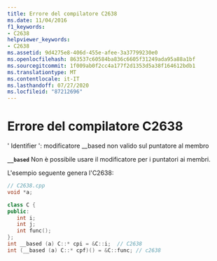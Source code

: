 ```yaml
---
title: Errore del compilatore C2638
ms.date: 11/04/2016
f1_keywords:
- C2638
helpviewer_keywords:
- C2638
ms.assetid: 9d4275e8-406d-455e-afee-3a37799230e0
ms.openlocfilehash: 863537c60584ba836c6605f31249ada95a88a1bf
ms.sourcegitcommit: 1f009ab0f2cc4a177f2d1353d5a38f164612bdb1
ms.translationtype: MT
ms.contentlocale: it-IT
ms.lasthandoff: 07/27/2020
ms.locfileid: "87212696"
---
```

# <a name="compiler-error-c2638"></a>Errore del compilatore C2638

' Identifier ': modificatore __based non valido sul puntatore al membro

**`__based`** Non è possibile usare il modificatore per i puntatori ai membri.

L'esempio seguente genera l'C2638:

```cpp
// C2638.cpp
void *a;

class C {
public:
   int i;
   int j;
   int func();
};
int __based (a) C::* cpi = &C::i;  // C2638
int (__based (a) C::* cpf)() = &C::func; // c2638
```
